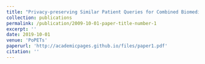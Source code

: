 ```yaml
---
title: "Privacy-preserving Similar Patient Queries for Combined Biomedical Data"
collection: publications
permalink: /publication/2009-10-01-paper-title-number-1
excerpt: ''
date: 2019-10-01
venue: 'PoPETs'
paperurl: 'http://academicpages.github.io/files/paper1.pdf'
citation: ''
---
```



